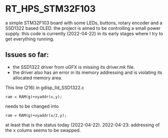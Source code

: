 # RT_HPS_STM32F103
a simple STM32F103 board with some LEDs, buttons, rotary encoder and a SSD1322 based OLED.
the project is aimed to be controlling a small power supply.
this code is currently (2022-04-22) in its early stages where I try to get everything running.

## Issues so far:
* the SSD1322 driver from uGFX is missing its driver.mk file.
* the driver also has an error in its memory addressing and is violating its allocated memory area.

This line (216) in gdisp_lld_SSD1322.c 

    ram = RAM(g)+xyaddr(x,y);

needs to be changed into 

    ram = RAM(g)+xyaddr(x/2,y);
    
at least that is the status today (2022-04-22).
2022-04-23: addressing of the x colums seems to be swapped.
